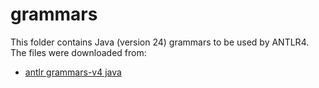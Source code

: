 # grammars

This folder contains Java (version 24) grammars to be used by ANTLR4. The 
files were downloaded from:

- [antlr grammars-v4 java](https://github.com/antlr/grammars-v4/tree/master/java)
